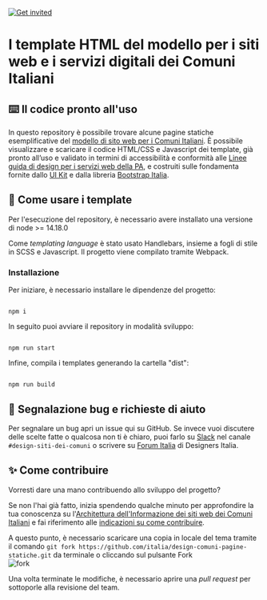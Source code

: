 [![Get invited](https://slack.developers.italia.it/badge.svg)](https://slack.developers.italia.it/)

# I template HTML del modello per i siti web e i servizi digitali dei Comuni Italiani
 
## ⌨️ Il codice pronto all'uso

In questo repository è possibile trovare alcune pagine statiche esemplificative del [modello di sito web per i Comuni Italiani](https://designers.italia.it/kit/comuni/). È possibile visualizzare e scaricare il codice HTML/CSS e Javascript dei template, già pronto all’uso e validato in termini di accessibilità e conformità alle [Linee guida di design per i servizi web della PA](https://docs.italia.it/italia/design/lg-design-servizi-web/), e costruiti sulle fondamenta fornite dallo [UI Kit](https://github.com/italia/design-ui-kit) e dalla libreria [Bootstrap Italia](https://italia.github.io/bootstrap-italia/).

## 📖 Come usare i template

Per l'esecuzione del repository, è necessario avere installato una versione di node >= 14.18.0

Come _templating language_ è stato usato Handlebars, insieme a fogli di stile in SCSS e Javascript. Il progetto viene compilato tramite Webpack.

### Installazione

Per iniziare, è necessario installare le dipendenze del progetto:

```node

npm i

```

In seguito puoi avviare il repository in modalità sviluppo:

```node

npm run start

```

Infine, compila i templates generando la cartella "dist": 

```node

npm run build

```

## 🔧 Segnalazione bug e richieste di aiuto

Per segnalare un bug apri un issue qui su GitHub. Se invece vuoi discutere delle scelte fatte o qualcosa non ti è chiaro, puoi farlo su [Slack](https://slack.developers.italia.it/) nel canale `#design-siti-dei-comuni` o scrivere su [Forum Italia](https://forum.italia.it/c/design) di Designers Italia.

## ✨ Come contribuire

Vorresti dare una mano contribuendo allo sviluppo del progetto?

Se non l'hai già fatto, inizia spendendo qualche minuto per approfondire la tua conoscenza su l'[Architettura dell'Informazione dei siti web dei Comuni Italiani](https://docs.google.com/spreadsheets/d/1D4KbaA__xO9x_iBm08KvZASjrrFLYLKX/edit#gid=1529184526) e fai riferimento alle [indicazioni su come contribuire](https://github.com/italia/design-comuni-wordpress-theme/blob/main/CONTRIBUTING.md).

A questo punto, è necessario scaricare una copia in locale del tema tramite il comando `git fork https://github.com/italia/design-comuni-pagine-statiche.git` da terminale o cliccando sul pulsante Fork <br>
![fork](https://user-images.githubusercontent.com/69706/188419656-21fa5b0e-c52a-4168-a1d1-8ea9a149da6a.png)

Una volta terminate le modifiche, è necessario aprire una _pull request_ per sottoporle alla revisione del team.
